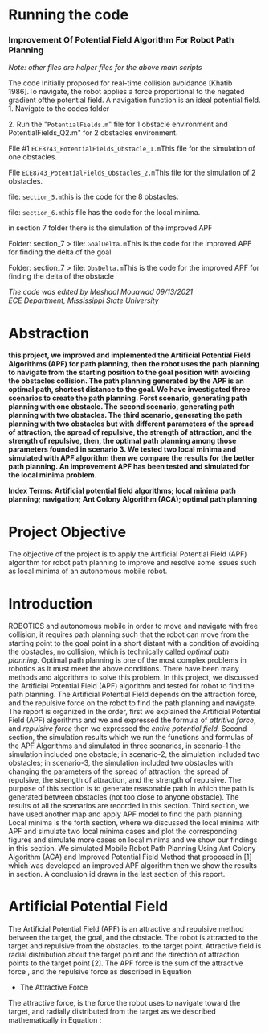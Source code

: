 # Running the code

### Improvement Of Potential Field Algorithm For Robot Path Planning
*Note: other files are helper files for the above main scripts*

The code Initially proposed for real-time collision avoidance [Khatib 1986].To navigate, the robot applies a force proportional to the negated gradient ofthe potential field. A navigation function is an ideal potential field.
1\. Navigate to the codes folder

2\. Run the "`PotentialFields.m`" file for 1 obstacle environment and PotentialFields_Q2.m" for 2 obstacles environment.


File \#1 `ECE8743_PotentialFields_Obstacle_1.m`This file for the simulation of one obstacles.

File `ECE8743_PotentialFields_Obstacles_2.m`This file for the simulation of 2 obstacles.

file: `section_5.m`this is the code for the 8 obstacles.

file: `section_6.m`this file has the code for the local minima.

in section 7 folder there is the simulation of the improved APF

Folder: section_7 \> file: `GoalDelta.m`This is the code for the improved APF for finding the delta of the goal.

Folder: section_7 \> file: `ObsDelta.m`This is the code for the improved APF for finding the delta of the obstacle

*The code was edited by Meshaal Mouawad 09/13/2021  
ECE Department, Mississippi State University*

# Abstraction

**this project, we improved and implemented the Artificial Potential Field
Algorithms (APF) for path planning, then the robot uses the path planning to
navigate from the starting position to the goal position with avoiding the
obstacles collision. The path planning generated by the APF is an optimal path,
shortest distance to the goal. We have investigated three scenarios to create
the path planning. Forst scenario, generating path planning with one obstacle.
The second scenario, generating path planning with two obstacles. The third
scenario, generating the path planning with two obstacles but with different
parameters of the spread of attraction, the spread of repulsive, the strength of
attraction, and the strength of repulsive, then, the optimal path planning among
those parameters founded in scenario 3. We tested two local minima and simulated
with APF algorithm then we compare the results for the better path planning. An
improvement APF has been tested and simulated for the local minima problem.**

**Index Terms: Artificial potential field algorithms; local minima path
planning; navigation; Ant Colony Algorithm (ACA); optimal path planning**

# Project Objective

The objective of the project is to apply the Artificial Potential Field (APF)
algorithm for robot path planning to improve and resolve some issues such as
local minima of an autonomous mobile robot.

# Introduction

ROBOTICS and autonomous mobile in order to move and navigate with free collision,
it requires path planning such that the robot can move from the starting point
to the goal point in a short distant with a condition of avoiding the obstacles,
no collision, which is technically called *optimal path planning.* Optimal path
planning is one of the most complex problems in robotics as it must meet the
above conditions. There have been many methods and algorithms to solve this
problem. In this project, we discussed the Artificial Potential Field (APF)
algorithm and tested for robot to find the path planning. The Artificial
Potential Field depends on the attraction force, and the repulsive force on the
robot to find the path planning and navigate. The report is organized in the
order, first we explained the Artificial Potential Field (APF) algorithms and we
and expressed the formula of *attritive force*, and *repulsive force* then we
expressed the *entire potential field.* Second section, the simulation results
which we run the functions and formulas of the APF Algorithms and simulated in
three scenarios, in scenario-1 the simulation included one obstacle; in
scenario-2, the simulation included two obstacles; in scenario-3, the simulation
included two obstacles with changing the parameters of the spread of attraction,
the spread of repulsive, the strength of attraction, and the strength of
repulsive. The purpose of this section is to generate reasonable path in which
the path is generated between obstacles (not too close to anyone obstacle). The
results of all the scenarios are recorded in this section. Third section, we
have used another map and apply APF model to find the path planning. Local
minima is the forth section, where we discussed the local minima with APF and
simulate two local minima cases and plot the corresponding figures and simulate
more cases on local minima and we show our findings in this section. We
simulated Mobile Robot Path Planning Using Ant Colony Algorithm (ACA) and
Improved Potential Field Method that proposed in [1] which was developed an
improved APF algorithm then we show the results in section. A conclusion id
drawn in the last section of this report.

# Artificial Potential Field

The Artificial Potential Field (APF) is an attractive and repulsive method
between the target, the goal, and the obstacle. The robot is attracted to the
target and repulsive from the obstacles. to the target point. Attractive field
is radial distribution about the target point and the direction of attraction
points to the target point [2]. The APF force is the sum of the attractive force
, and the repulsive force as described in Equation

* The Attractive Force

The attractive force, is the force the robot uses to navigate toward the target,
and radially distributed from the target as we described mathematically in
Equation :
